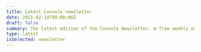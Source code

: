 ```yaml
---
title: Latest Console newsletter
date: 2021-02-19T09:00:00Z
draft: false
summary: The latest edition of the Console Newsletter. A free weekly email digest of the best tools and beta releases for developers.
type: latest
isSelected: newsletter
---
```

